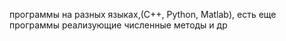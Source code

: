 программы на разных языках,(С++, Python, Matlab), есть еще программы реализующие численные методы и др 
